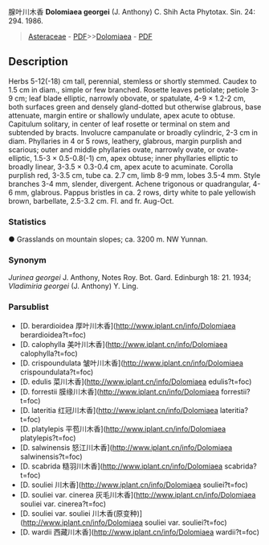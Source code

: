 腺叶川木香 **Dolomiaea georgei** (J. Anthony) C. Shih Acta Phytotax. Sin. 24: 294. 1986.

> [Asteraceae](http://www.iplant.cn/info/Asteraceae?t=foc) - [PDF](http://www.iplant.cn/foc/pdf/Asteraceae.pdf)>>[Dolomiaea](http://www.iplant.cn/info/Dolomiaea?t=foc) - [PDF](http://www.iplant.cn/foc/pdf/Dolomiaea.pdf)

## Description

Herbs 5-12(-18) cm tall, perennial, stemless or shortly stemmed. Caudex to 1.5 cm in diam., simple or few branched. Rosette leaves petiolate; petiole 3-9 cm; leaf blade elliptic, narrowly obovate, or spatulate, 4-9 × 1.2-2 cm, both surfaces green and densely gland-dotted but otherwise glabrous, base attenuate, margin entire or shallowly undulate, apex acute to obtuse. Capitulum solitary, in center of leaf rosette or terminal on stem and subtended by bracts. Involucre campanulate or broadly cylindric, 2-3 cm in diam. Phyllaries in 4 or 5 rows, leathery, glabrous, margin purplish and scarious; outer and middle phyllaries ovate, narrowly ovate, or ovate-elliptic, 1.5-3 × 0.5-0.8(-1) cm, apex obtuse; inner phyllaries elliptic to broadly linear, 3-3.5 × 0.3-0.4 cm, apex acute to acuminate. Corolla purplish red, 3-3.5 cm, tube ca. 2.7 cm, limb 8-9 mm, lobes 3.5-4 mm. Style branches 3-4 mm, slender, divergent. Achene trigonous or quadrangular, 4-6 mm, glabrous. Pappus bristles in ca. 2 rows, dirty white to pale yellowish brown, barbellate, 2.5-3.2 cm. Fl. and fr. Aug-Oct.

### Statistics
● Grasslands on mountain slopes; ca. 3200 m. NW Yunnan.

### Synonym
*Jurinea georgei* J. Anthony, Notes Roy. Bot. Gard. Edinburgh 18: 21. 1934; *Vladimiria georgei* (J. Anthony) Y. Ling.

### Parsublist

* [D.  berardioidea  厚叶川木香](http://www.iplant.cn/info/Dolomiaea berardioidea?t=foc)
* [D.  calophylla  美叶川木香](http://www.iplant.cn/info/Dolomiaea calophylla?t=foc)
* [D.  crispoundulata  皱叶川木香](http://www.iplant.cn/info/Dolomiaea crispoundulata?t=foc)
* [D.  edulis  菜川木香](http://www.iplant.cn/info/Dolomiaea edulis?t=foc)
* [D.  forrestii  膜缘川木香](http://www.iplant.cn/info/Dolomiaea forrestii?t=foc)
* [D.  lateritia  红冠川木香](http://www.iplant.cn/info/Dolomiaea lateritia?t=foc)
* [D.  platylepis  平苞川木香](http://www.iplant.cn/info/Dolomiaea platylepis?t=foc)
* [D.  salwinensis  怒江川木香](http://www.iplant.cn/info/Dolomiaea salwinensis?t=foc)
* [D.  scabrida  糙羽川木香](http://www.iplant.cn/info/Dolomiaea scabrida?t=foc)
* [D.  souliei  川木香](http://www.iplant.cn/info/Dolomiaea souliei?t=foc)
* [D.  souliei var. cinerea  灰毛川木香](http://www.iplant.cn/info/Dolomiaea souliei var. cinerea?t=foc)
* [D.  souliei var. souliei  川木香(原变种)](http://www.iplant.cn/info/Dolomiaea souliei var. souliei?t=foc)
* [D.  wardii  西藏川木香](http://www.iplant.cn/info/Dolomiaea wardii?t=foc)
